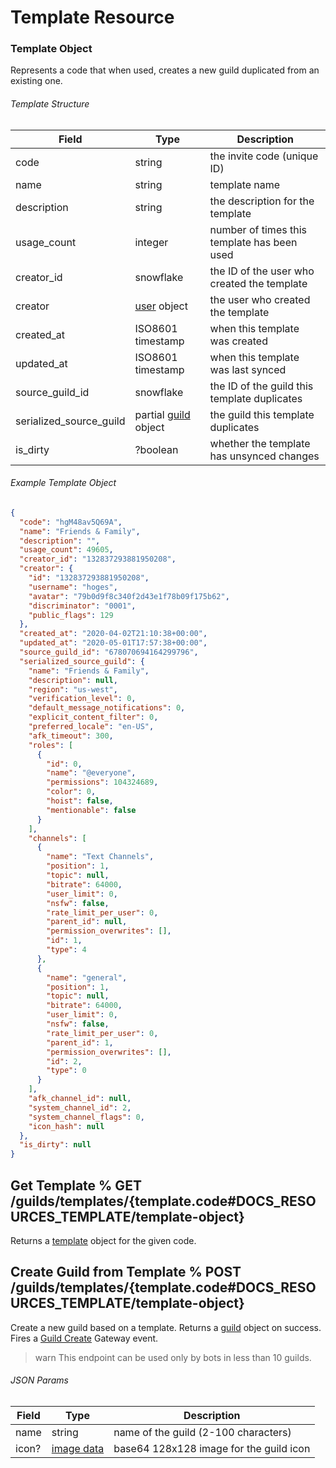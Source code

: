 # Template Resource

### Template Object

Represents a code that when used, creates a new guild duplicated from an existing one.

###### Template Structure

| Field                   | Type                                                             | Description                                  |
| ----------------------- | ---------------------------------------------------------------- | -------------------------------------------- |
| code                    | string                                                           | the invite code (unique ID)                  |
| name                    | string                                                           | template name                                |
| description             | string                                                           | the description for the template             |
| usage_count             | integer                                                          | number of times this template has been used  |
| creator_id              | snowflake                                                        | the ID of the user who created the template  |
| creator                 | [user](#DOCS_RESOURCES_USER/user-object) object                  | the user who created the template            |
| created_at              | ISO8601 timestamp                                                | when this template was created               |
| updated_at              | ISO8601 timestamp                                                | when this template was last synced           |
| source_guild_id         | snowflake                                                        | the ID of the guild this template duplicates |
| serialized_source_guild | partial [guild](#DOCS_RESOURCES_GUILD/guild-object) object       | the guild this template duplicates           |
| is_dirty                | ?boolean                                                         | whether the template has unsynced changes    |

###### Example Template Object

```json
{
  "code": "hgM48av5Q69A",
  "name": "Friends & Family",
  "description": "",
  "usage_count": 49605,
  "creator_id": "132837293881950208",
  "creator": {
    "id": "132837293881950208",
    "username": "hoges",
    "avatar": "79b0d9f8c340f2d43e1f78b09f175b62",
    "discriminator": "0001",
    "public_flags": 129
  },
  "created_at": "2020-04-02T21:10:38+00:00",
  "updated_at": "2020-05-01T17:57:38+00:00",
  "source_guild_id": "678070694164299796",
  "serialized_source_guild": {
    "name": "Friends & Family",
    "description": null,
    "region": "us-west",
    "verification_level": 0,
    "default_message_notifications": 0,
    "explicit_content_filter": 0,
    "preferred_locale": "en-US",
    "afk_timeout": 300,
    "roles": [
      {
        "id": 0,
        "name": "@everyone",
        "permissions": 104324689,
        "color": 0,
        "hoist": false,
        "mentionable": false
      }
    ],
    "channels": [
      {
        "name": "Text Channels",
        "position": 1,
        "topic": null,
        "bitrate": 64000,
        "user_limit": 0,
        "nsfw": false,
        "rate_limit_per_user": 0,
        "parent_id": null,
        "permission_overwrites": [],
        "id": 1,
        "type": 4
      },
      {
        "name": "general",
        "position": 1,
        "topic": null,
        "bitrate": 64000,
        "user_limit": 0,
        "nsfw": false,
        "rate_limit_per_user": 0,
        "parent_id": 1,
        "permission_overwrites": [],
        "id": 2,
        "type": 0
      }
    ],
    "afk_channel_id": null,
    "system_channel_id": 2,
    "system_channel_flags": 0,
    "icon_hash": null
  },
  "is_dirty": null
}
```

## Get Template % GET /guilds/templates/{template.code#DOCS_RESOURCES_TEMPLATE/template-object}

Returns a [template](#DOCS_RESOURCES_TEMPLATE/template-object) object for the given code.

## Create Guild from Template % POST /guilds/templates/{template.code#DOCS_RESOURCES_TEMPLATE/template-object}

Create a new guild based on a template. Returns a [guild](#DOCS_RESOURCES_GUILD/guild-object) object on success. Fires a [Guild Create](#DOCS_TOPICS_GATEWAY/guild-create) Gateway event.

> warn
> This endpoint can be used only by bots in less than 10 guilds.

###### JSON Params

| Field | Type                                     | Description                             |
| ----- | ---------------------------------------- | --------------------------------------- |
| name  | string                                   | name of the guild (2-100 characters)    |
| icon? | [image data](#DOCS_REFERENCE/image-data) | base64 128x128 image for the guild icon |
